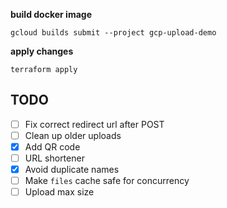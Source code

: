 
**build docker image**
```
gcloud builds submit --project gcp-upload-demo
```

**apply changes**
```
terraform apply
```

## TODO
* [ ] Fix correct redirect url after POST
* [ ] Clean up older uploads
* [x] Add QR code
* [ ] URL shortener
* [x] Avoid duplicate names
* [ ] Make `files` cache safe for concurrency 
* [ ] Upload max size